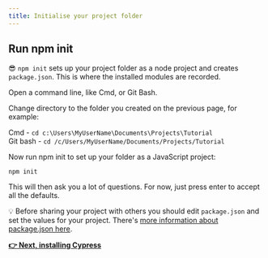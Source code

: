 ```yaml
---
title: Initialise your project folder
---
```


## Run npm init

:sunglasses: `npm init` sets up your project folder as a node project and creates `package.json`. This is where the installed modules are recorded.

Open a command line, like Cmd, or Git Bash.

Change directory to the folder you created on the previous page, for example:

Cmd - `cd c:\Users\MyUserName\Documents\Projects\Tutorial`  
Git bash - `cd /c/Users/MyUserName/Documents/Projects/Tutorial`

Now run npm init to set up your folder as a JavaScript project:

`npm init`

This will then ask you a lot of questions. For now, just press enter to accept all the defaults. 

:bulb: Before sharing your project with others you should edit `package.json` and set the values for your project. There's [more information about package.json here](https://docs.npmjs.com/cli/v8/configuring-npm/package-json).

__[:point_right: Next, installing Cypress](../c1e6/c1e6.md)__

